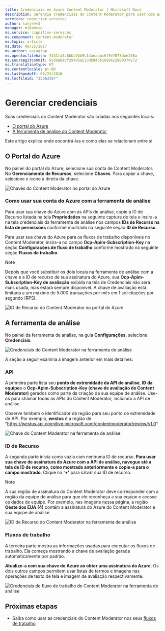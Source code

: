 ```yaml
---
title: Credenciais no Azure Content Moderator | Microsoft Docs
description: Gerencie credenciais do Content Moderator para usar com as APIs.
services: cognitive-services
author: sanjeev3
manager: mikemcca
ms.service: cognitive-services
ms.component: content-moderator
ms.topic: article
ms.date: 06/25/2017
ms.author: sajagtap
ms.openlocfilehash: 4531fa4c8bbb7bb9c1daeaaac6f9e7078dae250a
ms.sourcegitcommit: 95d9a6acf29405a533db943b1688612980374272
ms.translationtype: HT
ms.contentlocale: pt-BR
ms.lasthandoff: 06/23/2018
ms.locfileid: "35363397"
---
```

# <a name="manage-credentials"></a>Gerenciar credenciais

Suas credenciais do Content Moderator são criadas nos seguintes locais:

- [O portal do Azure](https://ms.portal.azure.com/#create/Microsoft.CognitiveServicesContentModerator)
- [A ferramenta de análise do Content Moderator](http://contentmoderator.cognitive.microsoft.com/)

Este artigo explica onde encontrá-las e como elas se relacionam entre si.

## <a name="the-azure-portal"></a>O Portal do Azure

No painel do portal do Azure, selecione sua conta de Content Moderator. No **Gerenciamento de Recursos**, selecione **Chaves**. Para copiar a chave, selecione o ícone à direita da chave.

![Chaves do Content Moderator no portal do Azure](images/credentials-azure-portal-keys.PNG)

### <a name="how-to-use-your-azure-account-with-the-review-tool"></a>Como usar sua conta do Azure com a ferramenta de análise
Para usar sua chave do Azure com as APIs de análise, copie a ID de Recurso listada na tela **Propriedades** na seguinte captura de tela e insira-a na tela credenciais da ferramenta de análise nos campos **IDs de Recurso na lista de permissões** conforme mostrado na seguinte seção **ID de Recurso**. 

Para usar sua chave do Azure para os fluxos de trabalho disponíveis no Content Moderator, insira-a no campo **Ocp-Apim-Subscription-Key** na seção **Configurações de fluxo de trabalho** conforme mostrado na seguinte seção **Fluxos de trabalho**.

> [!NOTE]
> Depois que você substituir os dois locais na ferramenta de análise com a chave e a ID de recurso de sua assinatura do Azure, sua **Ocp-Apim-Subscription-Key de avaliação** exibida na tela de Credenciais não será mais usada, mas estará sempre disponível.
> A chave de avaliação está limitada a um máximo de 5.000 transações por mês em 1 solicitações por segundo (RPS).

![ID de Recurso do Content Moderator no portal do Azure](images/credentials-azure-portal-resourceid.PNG)


## <a name="the-review-tool"></a>A ferramenta de análise

No painel da ferramenta de análise, na guia **Configurações**, selecione **Credenciais**.

![Credenciais do Content Moderator na ferramenta de análise](images/credentials-trial-resource-workflow.PNG)

A seção a seguir examina a imagem anterior em mais detalhes:


### <a name="api"></a>API

A primeira parte lista seu **ponto de extremidade da API de análise**, **ID da equipe**e o **Ocp-Apim-Subscription-Key (chave de avaliação do Content Moderator)** gerados como parte da criação da sua equipe de análise. Use-os para chamar todas as APIs do Content Moderator, incluindo a API de análise.

Observe também o identificador de região para seu ponto de extremidade de API. Por exemplo, **westus** é a região de "https://westus.api.cognitive.microsoft.com/contentmoderator/review/v1.0"

![Chave do Content Moderator na ferramenta de análise](images/credentials-trialkey.PNG)


### <a name="resource-id"></a>ID de Recurso

A segunda parte inicia como vazia com nenhuma ID de recurso. **Para usar sua chave de assinatura do Azure com a API de análise, navegue até a tela de ID de recurso, como mostrado anteriormente e copie-a para o campo mostrado**. Clique no **'+'** para salvar sua ID de recurso.

> [!NOTE]
> A sua região de assinatura do Content Moderator deve corresponder com a região da equipe de análise para que ele reconheça a sua equipe e acesse os dados de equipe. Por exemplo, nas imagens nessa página, a região **Oeste dos EUA** **(4)** contém a assinatura do Azure do Content Moderator e sua equipe de análise.

![ID de Recurso do Content Moderator na ferramenta de análise](images/credentials-resourceids.PNG)


### <a name="workflows"></a>Fluxos de trabalho

A terceira parte mostra as informações usadas para executar os fluxos de trabalho. Ela começa mostrando a chave de avaliação gerada automaticamente por padrão. 

**Atualize-a com sua chave do Azure ao obter uma assinatura do Azure**. Os dois outros campos permitem usar listas de termos e imagens nas operações de texto de tela e imagem de avaliação respectivamente.

![Credenciais de fluxo de trabalho do Content Moderator na ferramenta de análise](images/credentials-workflow.PNG)


## <a name="next-steps"></a>Próximas etapas

* Saiba como usar as credenciais do Content Moderator nos seus [fluxos de trabalho](workflows.md).

